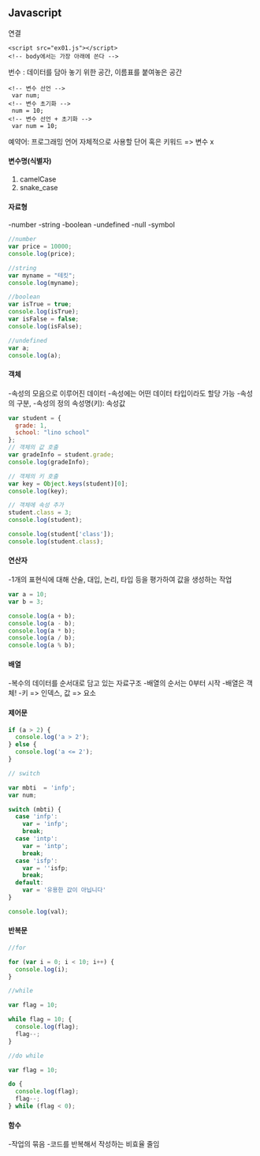 ## Javascript

연결
```
<script src="ex01.js"></script>
<!-- body에서는 가장 아래에 쓴다 -->
```

번수 : 데이터를 담아 놓기 위한 공간, 이름표를 붙여놓은 공간

```
<!-- 변수 선언 -->
 var num;
<!-- 변수 초기화 -->
 num = 10;
<!-- 변수 선언 + 초기화 -->
 var num = 10;
```

예약어: 프로그래밍 언어 자체적으로 사용할 단어 혹은 키워드 => 변수 x

#### 변수명(식별자) 
1. camelCase
2. snake_case

#### 자료형
-number
-string
-boolean
-undefined
-null
-symbol

```javascript
//number
var price = 10000;
console.log(price);

//string
var myname = "테킷";
console.log(myname);

//boolean
var isTrue = true;
console.log(isTrue);
var isFalse = false;
console.log(isFalse);

//undefined
var a;
console.log(a);
```

#### 객체
-속성의 모음으로 이루어진 데이터
-속성에는 어떤 데이터 타입이라도 할당 가능
-속성의 구분,
-속성의 정의 속성명(키): 속성값

```javascript
var student = {
  grade: 1,
  school: "lino school"
};
// 객체의 값 호출
var gradeInfo = student.grade;
console.log(gradeInfo);

// 객체의 키 호출
var key = Object.keys(student)[0];
console.log(key);

// 객체에 속성 추가
student.class = 3;
console.log(student);

console.log(student['class']);
console.log(student.class);


```

#### 연산자
-1개의 표현식에 대해 산술, 대입, 논리, 타입 등을 평가하여 값을 생성하는 작업

```javascript
var a = 10;
var b = 3;

console.log(a + b);
console.log(a - b);
console.log(a * b);
console.log(a / b);
console.log(a % b);


```

#### 배열
-복수의 데이터를 순서대로 담고 있는 자료구조
-배열의 순서는 0부터 시작
-배열은 객체!
-키 => 인덱스, 값 => 요소

#### 제어문

```javascript
if (a > 2) {
  console.log('a > 2');
} else {
  console.log('a <= 2');
}

// switch

var mbti  = 'infp';
var num;

switch (mbti) {
  case 'infp':
    var = 'infp';
    break;
  case 'intp':
    var = 'intp';
    break;
  case 'isfp':
    var = ''isfp;
    break;
  default:
    var = '유용한 값이 아닙니다'
}

console.log(val);
```

#### 반복문

```js
//for

for (var i = 0; i < 10; i++) {
  console.log(i);
}

//while

var flag = 10;

while flag = 10; {
  console.log(flag);
  flag--;
}

//do while

var flag = 10;

do {
  console.log(flag);
  flag--;
} while (flag < 0);

```

#### 함수
-작업의 묶음
-코드를 반복해서 작성하는 비효율 줄임

